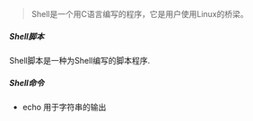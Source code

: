 > Shell是一个用C语言编写的程序，它是用户使用Linux的桥梁。

##### Shell脚本

Shell脚本是一种为Shell编写的脚本程序.



##### Shell命令

- echo  用于字符串的输出